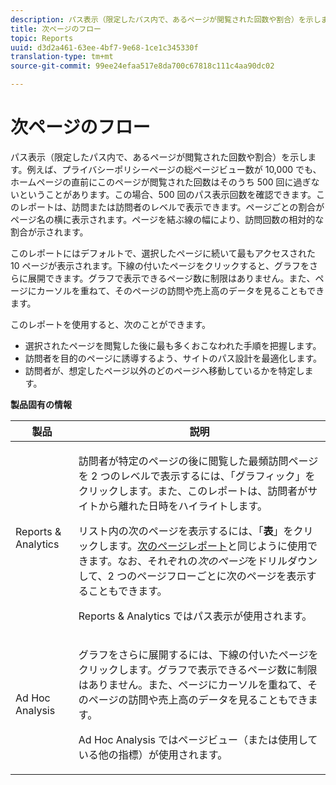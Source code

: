 ```yaml
---
description: パス表示（限定したパス内で、あるページが閲覧された回数や割合）を示します。例えば、プライバシーポリシーページの総ページビュー数が 10,000 でも、ホームページの直前にこのページが閲覧された回数はそのうち 500 回に過ぎないということがあります。この場合、500 回のパス表示回数を確認できます。このレポートは、訪問または訪問者のレベルで表示できます。ページごとの割合がページ名の横に表示されます。ページを結ぶ線の幅により、訪問回数の相対的な割合が示されます。
title: 次ページのフロー
topic: Reports
uuid: d3d2a461-63ee-4bf7-9e68-1ce1c345330f
translation-type: tm+mt
source-git-commit: 99ee24efaa517e8da700c67818c111c4aa90dc02

---
```



# 次ページのフロー

パス表示（限定したパス内で、あるページが閲覧された回数や割合）を示します。例えば、プライバシーポリシーページの総ページビュー数が 10,000 でも、ホームページの直前にこのページが閲覧された回数はそのうち 500 回に過ぎないということがあります。この場合、500 回のパス表示回数を確認できます。このレポートは、訪問または訪問者のレベルで表示できます。ページごとの割合がページ名の横に表示されます。ページを結ぶ線の幅により、訪問回数の相対的な割合が示されます。

このレポートにはデフォルトで、選択したページに続いて最もアクセスされた 10 ページが表示されます。下線の付いたページをクリックすると、グラフをさらに展開できます。グラフで表示できるページ数に制限はありません。また、ページにカーソルを重ねて、そのページの訪問や売上高のデータを見ることもできます。

このレポートを使用すると、次のことができます。

* 選択されたページを閲覧した後に最も多くおこなわれた手順を把握します。
* 訪問者を目的のページに誘導するよう、サイトのパス設計を最適化します。
* 訪問者が、想定したページ以外のどのページへ移動しているかを特定します。

**製品固有の情報**

<table id="table_A68A0DC384A74DC4895C8B01F760E175"> 
 <thead> 
  <tr> 
   <th colname="col1" class="entry"> 製品      </th> 
   <th colname="col2" class="entry"> 説明 </th> 
  </tr> 
 </thead>
 <tbody> 
  <tr> 
   <td colname="col1"> Reports &amp; Analytics </td> 
   <td colname="col2"> <p> 訪問者が特定のページの後に閲覧した最頻訪問ページを 2 つのレベルで表示するには、「<span class="uicontrol">グラフィック</span>」をクリックします。また、このレポートは、訪問者がサイトから離れた日時をハイライトします。 </p> <p>リスト内の次のページを表示するには、「<b>表</b>」をクリックします。<a href="/help/components/c-variables/dimensionslist/reports-next-page.md"  >次のページレポート</a>と同じように使用できます。なお、それぞれの<i>次のページ</i>をドリルダウンして、2 つのページフローごとに次のページを表示することもできます。 </p> <p>Reports &amp; Analytics ではパス表示が使用されます。 </p> </td> 
  </tr> 
  <tr> 
   <td colname="col1"> Ad Hoc Analysis </td> 
   <td colname="col2"> <p>グラフをさらに展開するには、下線の付いたページをクリックします。グラフで表示できるページ数に制限はありません。また、ページにカーソルを重ねて、そのページの訪問や売上高のデータを見ることもできます。 </p> <p>Ad Hoc Analysis ではページビュー（または使用している他の指標）が使用されます。 </p> </td> 
  </tr> 
 </tbody> 
</table>

